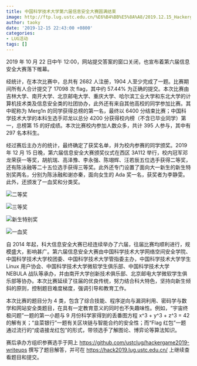 ```yaml
---
title: 中国科学技术大学第六届信息安全大赛圆满结束
image: http://ftp.lug.ustc.edu.cn/%E6%B4%BB%E5%8A%A8/2019.12.15_Hackergame_%E9%A2%81%E5%A5%96/DSC_0323.JPG
author: taoky
date: '2019-12-15 22:43:00 +0800'
categories:
- LUG活动
tags: []
---
```


2019 年 10 月 22 日中午 12:00，网站提交答案的窗口关闭，也宣布着第六届信息安全大赛落下帷幕。

经统计，在本次比赛中，总共有 2682 人注册，1904 人至少完成了一题。比赛期间所有人合计提交了 17098 次 flag，其中约 57.44% 为正确的提交。本次比赛由吉林大学、南开大学、北京邮电大学、重庆大学、哈尔滨工业大学和东北大学的计算机技术类及信息安全类的社团协办，此外还有来自其他高校的同学参加比赛。其中昵称为 Merg1n 的同学获得总榜的第一名，最终以 6400 分结束比赛；中国科学技术大学的本科生选手邓龙以总分 4200 分获得校内榜（不含已毕业同学）第一，总榜第 15 的好成绩。本次比赛校内参加人数众多，共计 395 人参与，其中有 297 名本科生。

经过赛后主办方的统计，最终确定了获奖名单，并为校内参赛的同学颁奖。2019 年 12 月 15 日晚，第六届信息安全大赛颁奖仪式在西区 3A112 举行，校内冠军邓龙荣获一等奖，胡航瑞、高泽豫、李永强、陈翊辉、汪若辰五位选手获得二等奖，还有陈泳融等二十五位选手获得三等奖。此外还专门设置了面向大一新生的新生特别奖两名，分别为陈泳融和谢亦秦，面向女生的 Ada 奖一名，获奖者为李静雯。此外，还颁发了一血奖和分类奖。

![二等奖](http://ftp.lug.ustc.edu.cn/%E6%B4%BB%E5%8A%A8/2019.12.15_Hackergame_%E9%A2%81%E5%A5%96/DSC_0323.JPG)

![三等奖](http://ftp.lug.ustc.edu.cn/%E6%B4%BB%E5%8A%A8/2019.12.15_Hackergame_%E9%A2%81%E5%A5%96/DSC_0327.JPG)

![新生特别奖](http://ftp.lug.ustc.edu.cn/%E6%B4%BB%E5%8A%A8/2019.12.15_Hackergame_%E9%A2%81%E5%A5%96/DSC_0329.JPG)

![一血奖](http://ftp.lug.ustc.edu.cn/%E6%B4%BB%E5%8A%A8/2019.12.15_Hackergame_%E9%A2%81%E5%A5%96/DSC_0331.JPG)

自 2014 年起，科大信息安全大赛已经连续举办了六届，往届比赛均顺利进行，规模盛大，影响甚广。第六届信息安全大赛由中国科学技术大学网络空间安全学院、中国科学技术大学校团委、中国科学技术大学管指委主办，中国科学技术大学学生 Linux 用户协会、中国科学技术大学微软学生俱乐部、中国科学技术大学 NEBULA 战队等承办，并由南开大学创新技术俱乐部、北京邮电大学微软学生俱乐部等协办。本次比赛延续了往届的优良传统，努力结合科大特色，坚持向新生倾斜的原则，控制题目难度梯度，强调引导和教育工作。

本次比赛的题目分为 4 类，包含了综合技能、程序逆向与漏洞利用、密码学与数学和网站安全类题目，在具有一定教育意义的同时也不失趣味性。例如，“宇宙终极问题”一题的第一小题与 9 月份科学家得到的丢番图方程 x^3 + y^3 + z^3 = 42 的解有关；“韭菜银行”一题有关区块链与智能合约的安全性；而“Flag 红包”一题通过流行的“成语接龙红包”的形式，带领选手了解图论、博弈论等算法知识。

赛后承办方组织参赛选手于网上 https://github.com/ustclug/hackergame2019-writeups 撰写了题目解答，并可在 https://hack2019.lug.ustc.edu.cn/ 上继续查看题目和提交。
